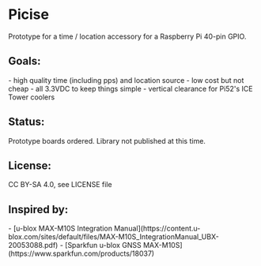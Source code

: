 <H1>Picise</H1>

Prototype for a time / location accessory for a Raspberry Pi 40-pin GPIO.

<H2>Goals:</H2>
- high quality time (including pps) and location source
- low cost but not cheap
- all 3.3VDC to keep things simple
- vertical clearance for Pi52's ICE Tower coolers

<H2>Status:</H2>

Prototype boards ordered.  Library not published at this time.

<H2>License:</H2>

CC BY-SA 4.0, see LICENSE file

<H2>Inspired by:</H2>
- [u-blox MAX-M10S Integration Manual](https://content.u-blox.com/sites/default/files/MAX-M10S_IntegrationManual_UBX-20053088.pdf)
- [Sparkfun u-blox GNSS MAX-M10S](https://www.sparkfun.com/products/18037)
